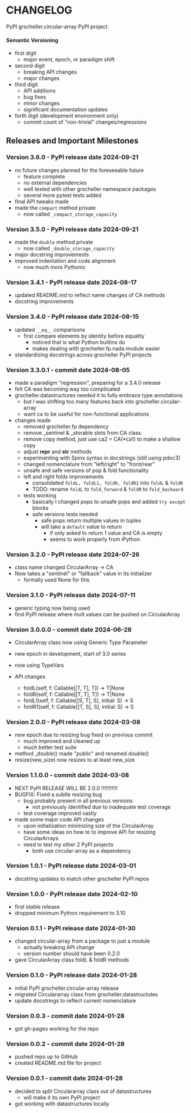 # CHANGELOG

PyPI grscheller.circular-array PyPI project.

#### Semantic Versioning

* first digit
  * major event, epoch, or paradigm shift
* second digit
  * breaking API changes
  * major changes
* third digit
  * API additions
  * bug fixes
  * minor changes
  * significant documentation updates
* forth digit (development environment only)
  * commit count of "non-trivial" changes/regressions

## Releases and Important Milestones

### Version 3.6.0 - PyPI release date 2024-09-21

* no future changes planned for the foreseeable future
  * feature complete
  * no external dependencies
  * well tested with other grscheller namespace packages
  * several more pytest tests added
* final API tweaks made
* made the `compact` method private
  * now called `_compact_storage_capacity`

### Version 3.5.0 - PyPI release date 2024-09-21

* made the `double` method private
  * now called `_double_storage_capacity`
* major docstring improvements
* improved indentation and code alignment
  * now much more Pythonic

### Version 3.4.1 - PyPI release date 2024-08-17

* updated README.md to reflect name changes of CA methods
* docstring improvements

### Version 3.4.0 - PyPI release date 2024-08-15

* updated `__eq__` comparisons
  * first compare elements by identity before equality
    * noticed that is what Python builtins do
    * makes dealing with grscheller.fp.nada module easier
* standardizing docstrings across grscheller PyPI projects

### Version 3.3.0.1 - commit date 2024-08-05

* made a paradigm "regression", preparing for a 3.4.0 release
* felt CA was becoming way too complicated
* grscheller.datastructures needed it to fully embrace type annotations
  * but I was shifting too many features back into grscheller.circular-array
  * want ca to be useful for non-functional applications
* changes made
  * removed grscheller.fp dependency
  * remove _sentinel & _storable slots from CA class
  * remove copy method, just use ca2 = CA(*ca1) to make a shallow copy
  * adjust __repr__ and __str__ methods
  * experimenting with Spinx syntax in docstrings (still using pdoc3)
  * changed nomenclature from "left/right" to "front/rear"
  * unsafe and safe versions of pop & fold functionality
  * left and right folds improvements
    * consolidated `foldL, foldL1, foldR, foldR1` into `foldL` & `foldR`
    * TODO: rename `foldL` to `fold_forward` & `foldR` to `fold_backward`
  * tests working
    * basically I changed pops to unsafe pops and added `try except` blocks
    * safe versions tests needed
      * safe pops return multiple values in tuples
      * will take a `default` value to return
        * if only asked to return 1 value and CA is empty
        * seems to work properly from iPython

### Version 3.2.0 - PyPI release date 2024-07-26

* class name changed CircularArray -> CA
* Now takes a "sentinel" or "fallback" value in its initializer
  * formally used None for this

### Version 3.1.0 - PyPI release date 2024-07-11

* generic typing now being used
* first PyPI release where mult values can be pushed on CircularArray

### Version 3.0.0.0 - commit date 2024-06-28

* CircularArray class now using Generic Type Parameter

* new epoch in development, start of 3.0 series
* now using TypeVars
* API changes
  * foldL(self, f: Callable[[T, T], T]) -> T|None
  * foldR(self, f: Callable[[T, T], T]) -> T|None
  * foldL1(self, f: Callable[[S, T], S], initial: S) -> S
  * foldR1(self, f: Callable[[T, S], S], initial: S) -> S

### Version 2.0.0 - PyPI release date 2024-03-08

* new epoch due to resizing bug fixed on previous commit
  * much improved and cleaned up
  * much better test suite
* method _double() made "public" and renamed double()
* resize(new_size) now resizes to at least new_size

### Version 1.1.0.0 - commit date 2024-03-08

* NEXT PyPI RELEASE WILL BE 2.0.0 !!!!!!!!!!!
* BUGFIX: Fixed a subtle resizing bug
  * bug probably present in all previous versions
    * not previously identified due to inadequate test coverage
  * test coverage improved vastly
* made some major code API changes
  * upon initialization minimizing size of the CircularArray
  * have some ideas on how to to improve API for resizing CircularArrays
  * need to test my other 2 PyPI projects
    * both use circular-array as a dependency

### Version 1.0.1 - PyPI release date 2024-03-01

* docstring updates to match other grscheller PyPI repos

### Version 1.0.0 - PyPI release date 2024-02-10

* first stable release
* dropped minimum Python requirement to 3.10

### Version 0.1.1 - PyPI release date 2024-01-30

* changed circular-array from a package to just a module
  * actually breaking API change
  * version number should have been 0.2.0
* gave CircularArray class foldL & foldR methods

### Version 0.1.0 - PyPI release date 2024-01-28

* initial PyPI grscheller.circular-array release
* migrated Circulararray class from grscheller.datastructutes
* update docstrings to reflect current nomenclature

### Version 0.0.3 - commit date 2024-01-28

* got gh-pages working for the repo

### Version 0.0.2 - commit date 2024-01-28

* pushed repo up to GitHub
* created README.md file for project

### Version 0.0.1 - commit date 2024-01-28

* decided to split Circulararray class out of datastructures
  * will make it its own PyPI project
* got working with datastructures locally
